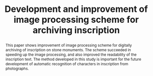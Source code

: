 ---
abstract: This paper shows improvement of image processing scheme for digitally archiving
  of inscription on stone monuments. The scheme succeeded in speeding up the image
  processing, and also improved the readability of the inscription text. The method
  developed in this study is important for the future development of automatic recognition
  of characters in inscription from photographs.
creators:
- Tani, Teruhiro
- Uesugi, Masayuki
- Uesugi, Hideyuki
date: null
document_url: https://services.phaidra.univie.ac.at/api/object/o:1080462/download
grand_parent: iPRES
institutions: []
keywords: []
landing_page_url: https://phaidra.univie.ac.at/o:1080462
language: eng
layout: publication
license: CC BY 4.0 International
notes_url: null
parent: iPRES 2019
presentation_url: null
publication_type: paper
size: 471733
source_name: iPRES
title: 'Development and improvement of image processing scheme for archiving inscription '
year: 2019
---
